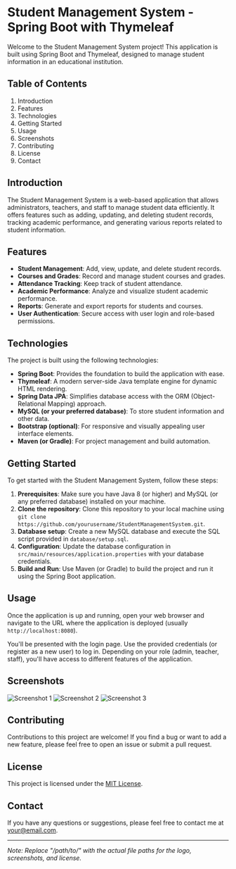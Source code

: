 # Student Management System - Spring Boot with Thymeleaf



Welcome to the Student Management System project! This application is built using Spring Boot and Thymeleaf, designed to manage student information in an educational institution.

## Table of Contents

1. Introduction
2. Features
3. Technologies
4. Getting Started
5. Usage
6. Screenshots
7. Contributing
8. License
9. Contact

## Introduction

The Student Management System is a web-based application that allows administrators, teachers, and staff to manage student data efficiently. It offers features such as adding, updating, and deleting student records, tracking academic performance, and generating various reports related to student information.

## Features

- **Student Management**: Add, view, update, and delete student records.
- **Courses and Grades**: Record and manage student courses and grades.
- **Attendance Tracking**: Keep track of student attendance.
- **Academic Performance**: Analyze and visualize student academic performance.
- **Reports**: Generate and export reports for students and courses.
- **User Authentication**: Secure access with user login and role-based permissions.

## Technologies

The project is built using the following technologies:

- **Spring Boot**: Provides the foundation to build the application with ease.
- **Thymeleaf**: A modern server-side Java template engine for dynamic HTML rendering.
- **Spring Data JPA**: Simplifies database access with the ORM (Object-Relational Mapping) approach.
- **MySQL (or your preferred database)**: To store student information and other data.
- **Bootstrap (optional)**: For responsive and visually appealing user interface elements.
- **Maven (or Gradle)**: For project management and build automation.

## Getting Started

To get started with the Student Management System, follow these steps:

1. **Prerequisites**: Make sure you have Java 8 (or higher) and MySQL (or any preferred database) installed on your machine.
2. **Clone the repository**: Clone this repository to your local machine using `git clone https://github.com/yourusername/StudentManagementSystem.git`.
3. **Database setup**: Create a new MySQL database and execute the SQL script provided in `database/setup.sql`.
4. **Configuration**: Update the database configuration in `src/main/resources/application.properties` with your database credentials.
5. **Build and Run**: Use Maven (or Gradle) to build the project and run it using the Spring Boot application.

## Usage

Once the application is up and running, open your web browser and navigate to the URL where the application is deployed (usually `http://localhost:8080`).

You'll be presented with the login page. Use the provided credentials (or register as a new user) to log in. Depending on your role (admin, teacher, staff), you'll have access to different features of the application.

## Screenshots

![Screenshot 1](/path/to/screenshot1.png)
![Screenshot 2](/path/to/screenshot2.png)
![Screenshot 3](/path/to/screenshot3.png)

## Contributing

Contributions to this project are welcome! If you find a bug or want to add a new feature, please feel free to open an issue or submit a pull request.

## License

This project is licensed under the [MIT License](/path/to/LICENSE).

## Contact

If you have any questions or suggestions, please feel free to contact me at your@email.com.

---
*Note: Replace "/path/to/" with the actual file paths for the logo, screenshots, and license.*
